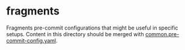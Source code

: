 # fragments

Fragments pre-commit configurations that might be useful in specific setups.  Content in this directory should be merged with [common.pre-commit-config.yaml](../common.pre-commit-config.yaml).
